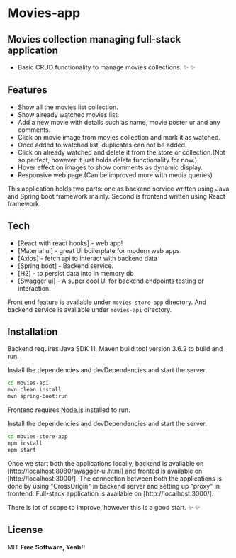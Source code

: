 # Movies-app
## Movies collection managing full-stack application
- Basic CRUD functionality to manage movies collections.
 ✨ ✨

## Features
- Show all the movies list collection.
- Show already watched movies list.
- Add a new movie with details such as name, movie poster ur and any comments.
- Click on movie image from movies collection and mark it as watched.
- Once added to watched list, duplicates can not be added.
- Click on already watched and delete it from the store or collection.(Not so perfect, however it just holds delete functionality for now.)
- Hover effect on images to show comments as dynamic display.
- Responsive web page.(Can be improved more with media queries)

This application holds two parts: one as backend service written using Java and Spring boot framework mainly. 
Second is frontend written using React framework.

## Tech

- [React with react hooks] - web app!
- [Material ui] - great UI boilerplate for modern web apps
- [Axios] - fetch api to interact with backend data
- [Spring boot] - Backend service.
- [H2] - to persist data into in memory db
- [Swagger ui] - A super cool UI for backend endpoints testing or interaction.

Front end feature is available under `movies-store-app` directory.
And backend service is available under `movies-api` directory.

## Installation

Backend requires Java SDK 11, Maven build tool version 3.6.2 to build and run.

Install the dependencies and devDependencies and start the server.

```sh
cd movies-api
mvn clean install
mvn spring-boot:run
```

Frontend requires [Node.js](https://nodejs.org/) installed to run.

Install the dependencies and devDependencies and start the server.

```sh
cd movies-store-app
npm install
npm start
```

Once we start both the applications locally, backend is available on [http://localhost:8080/swagger-ui.html]
and fronted is available on [http://localhost:3000/].
The connection between both the applications is done by using "CrossOrigin" in backend server and
setting up "proxy" in frontend. Full-stack application is available on [http://localhost:3000/].

There is lot of scope to improve, however this is a good start. ✨ ✨

## License

MIT
**Free Software, Yeah!!**
